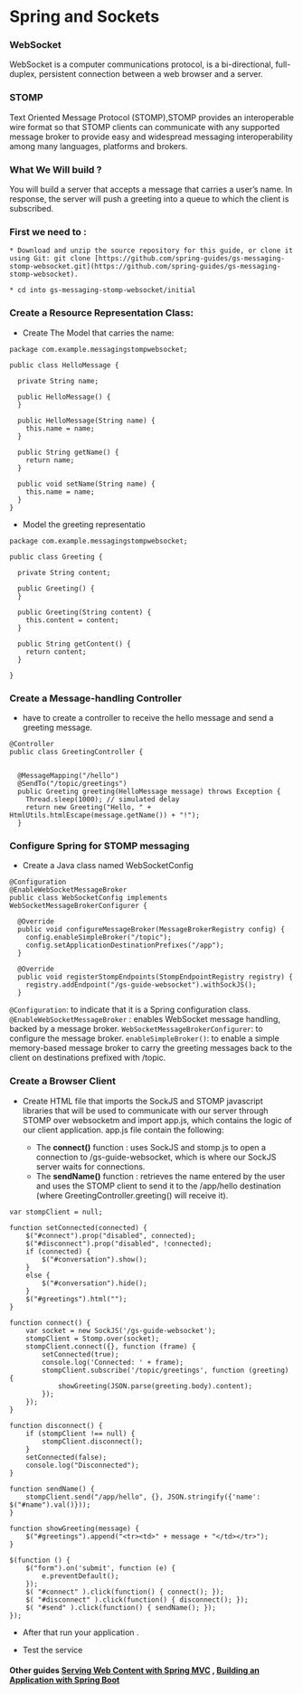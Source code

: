 # Spring and Sockets

### WebSocket
WebSocket is a computer communications protocol, is a bi-directional, full-duplex, persistent connection between a web browser and a server. 

### STOMP
Text Oriented Message Protocol (STOMP),STOMP provides an interoperable wire format so that STOMP clients can communicate with any supported message broker to provide easy and widespread messaging interoperability among many languages, platforms and brokers.


### What We Will build ?
You will build a server that accepts a message that carries a user’s name. In response, the server will push a greeting into a queue to which the client is subscribed.

### First we need to :

    * Download and unzip the source repository for this guide, or clone it using Git: git clone [https://github.com/spring-guides/gs-messaging-stomp-websocket.git](https://github.com/spring-guides/gs-messaging-stomp-websocket).

    * cd into gs-messaging-stomp-websocket/initial


### Create a Resource Representation Class:
* Create The Model that carries the name:

```
package com.example.messagingstompwebsocket;

public class HelloMessage {

  private String name;

  public HelloMessage() {
  }

  public HelloMessage(String name) {
    this.name = name;
  }

  public String getName() {
    return name;
  }

  public void setName(String name) {
    this.name = name;
  }
}
```

* Model the greeting representatio

```
package com.example.messagingstompwebsocket;

public class Greeting {

  private String content;

  public Greeting() {
  }

  public Greeting(String content) {
    this.content = content;
  }

  public String getContent() {
    return content;
  }

}
```

### Create a Message-handling Controller
* have to  create a controller to receive the hello message and send a greeting message.

```
@Controller
public class GreetingController {


  @MessageMapping("/hello")
  @SendTo("/topic/greetings")
  public Greeting greeting(HelloMessage message) throws Exception {
    Thread.sleep(1000); // simulated delay
    return new Greeting("Hello, " + HtmlUtils.htmlEscape(message.getName()) + "!");
  }
```

### Configure Spring for STOMP messaging
* Create a Java class named WebSocketConfig

```
@Configuration 
@EnableWebSocketMessageBroker
public class WebSocketConfig implements WebSocketMessageBrokerConfigurer {

  @Override
  public void configureMessageBroker(MessageBrokerRegistry config) {
    config.enableSimpleBroker("/topic");
    config.setApplicationDestinationPrefixes("/app");
  }

  @Override
  public void registerStompEndpoints(StompEndpointRegistry registry) {
    registry.addEndpoint("/gs-guide-websocket").withSockJS();
  }

```

`@Configuration`: to indicate that it is a Spring configuration class.
`@EnableWebSocketMessageBroker` : enables WebSocket message handling, backed by a message broker.
`WebSocketMessageBrokerConfigurer`: to configure the message broker.
`enableSimpleBroker()`: to enable a simple memory-based message broker to carry the greeting messages back to the client on destinations prefixed with /topic.


### Create a Browser Client

* Create HTML file that imports the SockJS and STOMP javascript libraries that will be used to communicate with our server through STOMP over websocketm and import app.js, which contains the logic of our client application. app.js file contain the following:

    * The **connect()** function :  uses SockJS and stomp.js to open a connection to /gs-guide-websocket, which is where our SockJS server waits for connections.
    * The **sendName()** function :  retrieves the name entered by the user and uses the STOMP client to send it to the /app/hello destination (where GreetingController.greeting() will receive it).


```
var stompClient = null;

function setConnected(connected) {
    $("#connect").prop("disabled", connected);
    $("#disconnect").prop("disabled", !connected);
    if (connected) {
        $("#conversation").show();
    }
    else {
        $("#conversation").hide();
    }
    $("#greetings").html("");
}

function connect() {
    var socket = new SockJS('/gs-guide-websocket');
    stompClient = Stomp.over(socket);
    stompClient.connect({}, function (frame) {
        setConnected(true);
        console.log('Connected: ' + frame);
        stompClient.subscribe('/topic/greetings', function (greeting) {
            showGreeting(JSON.parse(greeting.body).content);
        });
    });
}

function disconnect() {
    if (stompClient !== null) {
        stompClient.disconnect();
    }
    setConnected(false);
    console.log("Disconnected");
}

function sendName() {
    stompClient.send("/app/hello", {}, JSON.stringify({'name': $("#name").val()}));
}

function showGreeting(message) {
    $("#greetings").append("<tr><td>" + message + "</td></tr>");
}

$(function () {
    $("form").on('submit', function (e) {
        e.preventDefault();
    });
    $( "#connect" ).click(function() { connect(); });
    $( "#disconnect" ).click(function() { disconnect(); });
    $( "#send" ).click(function() { sendName(); });
});
```
* After that run your application .

* Test the service 


#### Other guides [Serving Web Content with Spring MVC](https://spring.io/guides/gs/serving-web-content/) , [Building an Application with Spring Boot](https://spring.io/guides/gs/spring-boot/)
